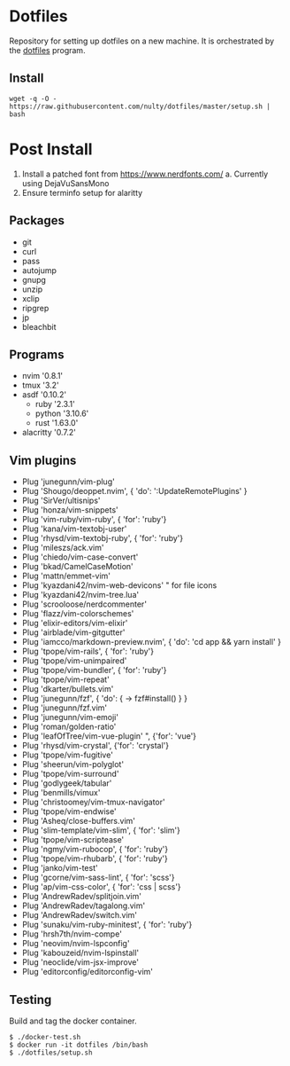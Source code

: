 # Dotfiles

Repository for setting up dotfiles on a new machine. It is orchestrated by the [dotfiles](https://github.com/rhysd/dotfiles) program.

## Install

```
wget -q -O - https://raw.githubusercontent.com/nulty/dotfiles/master/setup.sh | bash
```

# Post Install
1. Install a patched font from https://www.nerdfonts.com/
  a. Currently using DejaVuSansMono
2. Ensure terminfo setup for alaritty

## Packages
  - git
  - curl
  - pass
  - autojump
  - gnupg
  - unzip
  - xclip
  - ripgrep
  - jp
  - bleachbit

## Programs
 - nvim '0.8.1'
 - tmux '3.2'
 - asdf '0.10.2'
   * ruby '2.3.1'
   * python '3.10.6'
   * rust '1.63.0'
 - alacritty '0.7.2'
     

## Vim plugins

 - Plug 'junegunn/vim-plug'
 - Plug 'Shougo/deoppet.nvim', { 'do': ':UpdateRemotePlugins' }
 - Plug 'SirVer/ultisnips'
 - Plug 'honza/vim-snippets'
 - Plug 'vim-ruby/vim-ruby', { 'for': 'ruby'}
 - Plug 'kana/vim-textobj-user'
 - Plug 'rhysd/vim-textobj-ruby', { 'for': 'ruby'}
 - Plug 'mileszs/ack.vim'
 - Plug 'chiedo/vim-case-convert'
 - Plug 'bkad/CamelCaseMotion'
 - Plug 'mattn/emmet-vim'
 - Plug 'kyazdani42/nvim-web-devicons' " for file icons
 - Plug 'kyazdani42/nvim-tree.lua'
 - Plug 'scrooloose/nerdcommenter'
 - Plug 'flazz/vim-colorschemes'
 - Plug 'elixir-editors/vim-elixir'
 - Plug 'airblade/vim-gitgutter'
 - Plug 'iamcco/markdown-preview.nvim', { 'do': 'cd app && yarn install' }
 - Plug 'tpope/vim-rails', { 'for': 'ruby'}
 - Plug 'tpope/vim-unimpaired'
 - Plug 'tpope/vim-bundler', { 'for': 'ruby'}
 - Plug 'tpope/vim-repeat'
 - Plug 'dkarter/bullets.vim'
 - Plug 'junegunn/fzf', { 'do': { -> fzf#install() } }
 - Plug 'junegunn/fzf.vim'
 - Plug 'junegunn/vim-emoji'
 - Plug 'roman/golden-ratio'
 - Plug 'leafOfTree/vim-vue-plugin' ", {'for': 'vue'}
 - Plug 'rhysd/vim-crystal', {'for': 'crystal'}
 - Plug 'tpope/vim-fugitive'
 - Plug 'sheerun/vim-polyglot'
 - Plug 'tpope/vim-surround'
 - Plug 'godlygeek/tabular'
 - Plug 'benmills/vimux'
 - Plug 'christoomey/vim-tmux-navigator'
 - Plug 'tpope/vim-endwise'
 - Plug 'Asheq/close-buffers.vim'
 - Plug 'slim-template/vim-slim', { 'for': 'slim'}
 - Plug 'tpope/vim-scriptease'
 - Plug 'ngmy/vim-rubocop', { 'for': 'ruby'}
 - Plug 'tpope/vim-rhubarb', { 'for': 'ruby'}
 - Plug 'janko/vim-test'
 - Plug 'gcorne/vim-sass-lint', { 'for': 'scss'}
 - Plug 'ap/vim-css-color', { 'for': 'css \| scss'}
 - Plug 'AndrewRadev/splitjoin.vim'
 - Plug 'AndrewRadev/tagalong.vim'
 - Plug 'AndrewRadev/switch.vim'
 - Plug 'sunaku/vim-ruby-minitest', { 'for': 'ruby'}
 - Plug 'hrsh7th/nvim-compe'
 - Plug 'neovim/nvim-lspconfig'
 - Plug 'kabouzeid/nvim-lspinstall'
 - Plug 'neoclide/vim-jsx-improve'
 - Plug 'editorconfig/editorconfig-vim'
 
 ## Testing 

Build and tag the docker container.
```shell
$ ./docker-test.sh
$ docker run -it dotfiles /bin/bash
$ ./dotfiles/setup.sh

```
